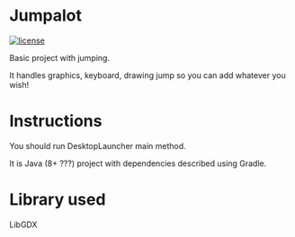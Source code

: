 # Jumpalot
[![license](https://img.shields.io/badge/license-MIT-blue.svg)](LICENSE)

Basic project with jumping.

It handles graphics, keyboard, drawing jump so you can add whatever you wish!

# Instructions

You should run DesktopLauncher main method.

It is Java (8+ ???) project with dependencies described using Gradle.

# Library used

LibGDX